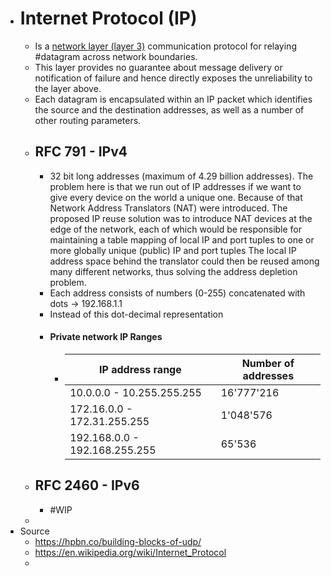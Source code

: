 - # Internet Protocol (IP)
	- Is a [network layer (layer 3)]( ((64412719-7dde-4652-ae30-ed9ed4768876)) ) communication protocol for relaying #datagram across network boundaries.
	- This layer provides no guarantee about message delivery or notification of failure and hence directly exposes the unreliability to the layer above.
	- Each datagram is encapsulated within an IP packet which identifies the source and the destination addresses, as well as a number of other routing parameters.
	- ## RFC 791 - IPv4
		- 32 bit long addresses (maximum of 4.29 billion addresses). The problem here is that we run out of IP addresses if we want to give every device on the world a unique one. Because of that Network Address Translators (NAT) were introduced. The proposed IP reuse solution was to introduce NAT devices at the edge of the network, each of which would be responsible for maintaining a table mapping of local IP and port tuples to one or more globally unique (public) IP and port tuples The local IP address space behind the translator could then be reused among many different networks, thus solving the address depletion problem.
		- Each address consists of numbers (0-255) concatenated with dots -> 192.168.1.1
		- Instead of this dot-decimal representation
		- #### Private network IP Ranges
			- | IP address range | Number of addresses |
			  |--------------------|-------------------------|
			  | 10.0.0.0 - 10.255.255.255 | 16'777'216 |
			  | 172.16.0.0 - 172.31.255.255 | 1'048'576 |
			  | 192.168.0.0 - 192.168.255.255 | 65'536 |
	- ## RFC 2460 - IPv6
		- #WIP
	-
- Source
	- https://hpbn.co/building-blocks-of-udp/
	- https://en.wikipedia.org/wiki/Internet_Protocol
	-